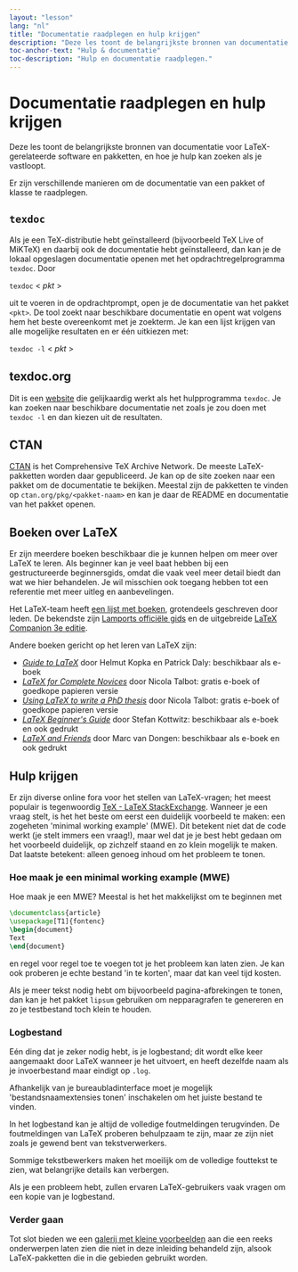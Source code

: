 ```yaml
---
layout: "lesson"
lang: "nl"
title: "Documentatie raadplegen en hulp krijgen"
description: "Deze les toont de belangrijkste bronnen van documentatie voor LaTeX-gerelateerde software en pakketten, en hoe je hulp kan zoeken als je vastloopt."
toc-anchor-text: "Hulp & documentatie"
toc-description: "Hulp en documentatie raadplegen."
---
```


# Documentatie raadplegen en hulp krijgen

<span class="summary">Deze les toont de belangrijkste bronnen van documentatie voor LaTeX-gerelateerde software en pakketten, en hoe je hulp kan zoeken als je vastloopt.</span>

Er zijn verschillende manieren om de documentatie van een pakket of klasse te raadplegen.

## `texdoc`

Als je een TeX-distributie hebt geïnstalleerd (bijvoorbeeld TeX Live of MiKTeX) en daarbij ook de documentatie hebt geïnstalleerd, dan kan je de lokaal opgeslagen documentatie openen met het opdrachtregelprogramma `texdoc`.
Door

`texdoc` < _pkt_ >

uit te voeren in de opdrachtprompt, open je de documentatie van het pakket `<pkt>`.
De tool zoekt naar beschikbare documentatie en opent wat volgens hem het beste overeenkomt met je zoekterm.
Je kan een lijst krijgen van alle mogelijke resultaten en er één uitkiezen met:

`texdoc -l` < _pkt_ >

## texdoc.org

Dit is een [website](https://texdoc.org/) die gelijkaardig werkt als het hulpprogramma `texdoc`.
Je kan zoeken naar beschikbare documentatie net zoals je zou doen met `texdoc -l` en dan kiezen uit de resultaten.

## CTAN

[CTAN](https://www.ctan.org) is het Comprehensive TeX Archive Network.
De meeste LaTeX-pakketten worden daar gepubliceerd.
Je kan op de site zoeken naar een pakket om de documentatie te bekijken.
Meestal zijn de pakketten te vinden op `ctan.org/pkg/<pakket-naam>` en kan je daar de README en documentatie van het pakket openen.

## Boeken over LaTeX

Er zijn meerdere boeken beschikbaar die je kunnen helpen om meer over LaTeX te leren.
Als beginner kan je veel baat hebben bij een gestructureerde beginnersgids, omdat die vaak veel meer detail biedt dan wat we hier behandelen.
Je wil misschien ook toegang hebben tot een referentie met meer uitleg en aanbevelingen.

Het LaTeX-team heeft [een lijst met boeken](https://www.latex-project.org/help/books/), grotendeels geschreven door leden.
De bekendste zijn [Lamports officiële gids](https://www.informit.com/store/latex-a-document-preparation-system-9780201529838) en de uitgebreide [LaTeX Companion 3e editie](https://www.informit.com/store/latex-companion-parts-i-ii-3rd-edition-9780138166489).

Andere boeken gericht op het leren van LaTeX zijn:

- [_Guide to LaTeX_](https://www.informit.com/store/guide-to-latex-9780132651714) door Helmut Kopka en Patrick Daly: beschikbaar als e-boek
- [_LaTeX for Complete Novices_](https://www.dickimaw-books.com/latex/novices/) door Nicola Talbot: gratis e-boek of goedkope papieren versie
- [_Using LaTeX to write a PhD thesis_](https://www.dickimaw-books.com/latex/thesis/) door Nicola Talbot: gratis e-boek of goedkope papieren versie
- [_LaTeX Beginner's Guide_](https://www.packtpub.com/gb/hardware-and-creative/latex-beginners-guide) door Stefan Kottwitz: beschikbaar als e-boek en ook gedrukt
- [_LaTeX and Friends_](https://www.springer.com/gp/book/9783642238154) door Marc van Dongen: beschikbaar als e-boek en ook gedrukt

## Hulp krijgen

Er zijn diverse online fora voor het stellen van LaTeX-vragen;
het meest populair is tegenwoordig [TeX - LaTeX StackExchange](https://tex.stackexchange.com).
Wanneer je een vraag stelt, is het het beste om eerst een duidelijk voorbeeld te maken: een zogeheten 'minimal working example' (MWE).
Dit betekent niet dat de code werkt (je stelt immers een vraag!), maar wel dat je je best hebt gedaan om het voorbeeld duidelijk, op zichzelf staand en zo klein mogelijk te maken.
Dat laatste betekent: alleen genoeg inhoud om het probleem te tonen.

### Hoe maak je een minimal working example (MWE)

Hoe maak je een MWE?
Meestal is het het makkelijkst om te beginnen met

```latex
\documentclass{article}
\usepackage[T1]{fontenc}
\begin{document}
Text
\end{document}
```

en regel voor regel toe te voegen tot je het probleem kan laten zien.
Je kan ook proberen je echte bestand 'in te korten', maar dat kan veel tijd kosten.

<p 
  class="hint">Als je meer tekst nodig hebt om bijvoorbeeld pagina-afbrekingen te tonen, dan kan je het pakket <code>lipsum</code> gebruiken om nepparagrafen te genereren en zo je testbestand toch klein te houden.</p>

### Logbestand

Eén ding dat je zeker nodig hebt, is je logbestand;
dit wordt elke keer aangemaakt door LaTeX wanneer je het uitvoert, en heeft dezelfde naam als je invoerbestand maar eindigt op `.log`.

<p class="hint">
  Afhankelijk van je bureaubladinterface moet je mogelijk 'bestandsnaamextensies tonen' inschakelen om het juiste bestand te vinden.</p>

In het logbestand kan je altijd de volledige foutmeldingen terugvinden.
De foutmeldingen van LaTeX proberen behulpzaam te zijn, maar ze zijn niet zoals je gewend bent van tekstverwerkers.

<p class="hint">
  Sommige tekstbewerkers maken het moeilijk om de volledige fouttekst te zien, wat belangrijke details kan verbergen.</p>

Als je een probleem hebt, zullen ervaren LaTeX-gebruikers vaak vragen om een kopie van je logbestand.

### Verder gaan

Tot slot bieden we een [galerij met kleine voorbeelden](./extra-01) aan die een reeks onderwerpen laten zien die niet in deze inleiding behandeld zijn, alsook LaTeX-pakketten die in die gebieden gebruikt worden.

